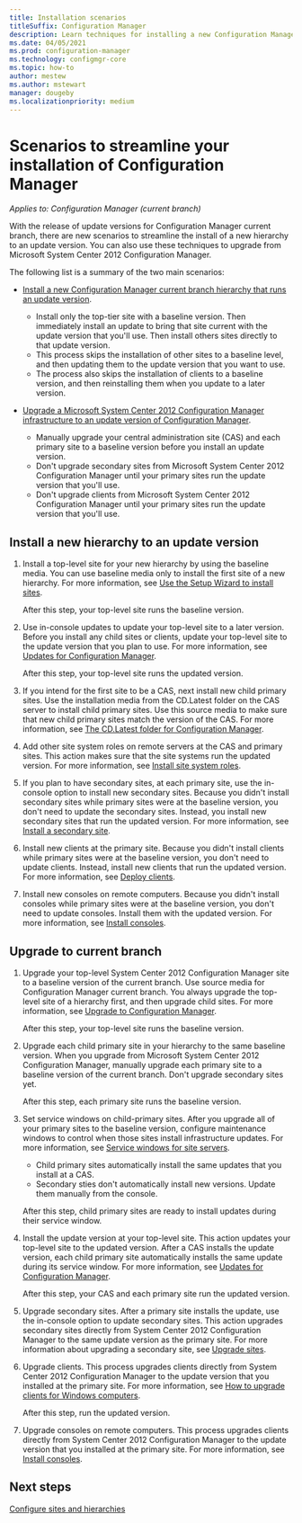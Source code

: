 ```yaml
---
title: Installation scenarios
titleSuffix: Configuration Manager
description: Learn techniques for installing a new Configuration Manager hierarchy when you update or upgrade a site.
ms.date: 04/05/2021
ms.prod: configuration-manager
ms.technology: configmgr-core
ms.topic: how-to
author: mestew
ms.author: mstewart
manager: dougeby
ms.localizationpriority: medium
---
```


# Scenarios to streamline your installation of Configuration Manager

*Applies to: Configuration Manager (current branch)*

With the release of update versions for Configuration Manager current branch, there are new scenarios to streamline the install of a new hierarchy to an update version. You can also use these techniques to upgrade from Microsoft System Center 2012 Configuration Manager.

The following list is a summary of the two main scenarios:

- [Install a new Configuration Manager current branch hierarchy that runs an update version](#install-a-new-hierarchy-to-an-update-version).

  - Install only the top-tier site with a baseline version. Then immediately install an update to bring that site current with the update version that you'll use. Then install others sites directly to that update version.
  - This process skips the installation of other sites to a baseline level, and then updating them to the update version that you want to use.
  - The process also skips the installation of clients to a baseline version, and then reinstalling them when you update to a later version.

- [Upgrade a Microsoft System Center 2012 Configuration Manager infrastructure to an update version of Configuration Manager](#upgrade-to-current-branch).

  - Manually upgrade your central administration site (CAS) and each primary site to a baseline version before you install an update version.
  - Don't upgrade secondary sites from Microsoft System Center 2012 Configuration Manager until your primary sites run the update version that you'll use.
  - Don't upgrade clients from Microsoft System Center 2012 Configuration Manager until your primary sites run the update version that you'll use.

## Install a new hierarchy to an update version

1. Install a top-level site for your new hierarchy by using the baseline media. You can use baseline media only to install the first site of a new hierarchy. For more information, see [Use the Setup Wizard to install sites](use-the-setup-wizard-to-install-sites.md).

    After this step, your top-level site runs the baseline version.

1. Use in-console updates to update your top-level site to a later version. Before you install any child sites or clients, update your top-level site to the update version that you plan to use. For more information, see [Updates for Configuration Manager](../../manage/updates.md).

    After this step, your top-level site runs the updated version.

1. If you intend for the first site to be a CAS, next install new child primary sites. Use the installation media from the CD.Latest folder on the CAS server to install child primary sites. Use this source media to make sure that new child primary sites match the version of the CAS. For more information, see [The CD.Latest folder for Configuration Manager](../../manage/the-cd.latest-folder.md).

1. Add other site system roles on remote servers at the CAS and primary sites. This action makes sure that the site systems run the updated version. For more information, see [Install site system roles](../configure/install-site-system-roles.md).

1. If you plan to have secondary sites, at each primary site, use the in-console option to install new secondary sites. Because you didn't install secondary sites while primary sites were at the baseline version, you don't need to update the secondary sites. Instead, you install new secondary sites that run the updated version. For more information, see [Install a secondary site](setup-wizard-secondary.md).

1. Install new clients at the primary site. Because you didn't install clients while primary sites were at the baseline version, you don't need to update clients. Instead, install new clients that run the updated version. For more information, see [Deploy clients](../../../clients/deploy/deploy-clients-to-windows-computers.md).

1. Install new consoles on remote computers. Because you didn't install consoles while primary sites were at the baseline version, you don't need to update consoles. Install them with the updated version. For more information, see [Install consoles](install-consoles.md).

## Upgrade to current branch

1. Upgrade your top-level System Center 2012 Configuration Manager site to a baseline version of the current branch. Use source media for Configuration Manager current branch. You always upgrade the top-level site of a hierarchy first, and then upgrade child sites. For more information, see [Upgrade to Configuration Manager](upgrade-to-configuration-manager.md).

    After this step, your top-level site runs the baseline version.

1. Upgrade each child primary site in your hierarchy to the same baseline version. When you upgrade from Microsoft System Center 2012 Configuration Manager, manually upgrade each primary site to a baseline version of the current branch. Don't upgrade secondary sites yet.

    After this step, each primary site runs the baseline version.

1. Set service windows on child-primary sites. After you upgrade all of your primary sites to the baseline version, configure maintenance windows to control when those sites install infrastructure updates. For more information, see [Service windows for site servers](../../manage/service-windows.md).

    - Child primary sites automatically install the same updates that you install at a CAS.
    - Secondary sties don't automatically install new versions. Update them manually from the console.

    After this step, child primary sites are ready to install updates during their service window.

1. Install the update version at your top-level site. This action updates your top-level site to the updated version. After a CAS installs the update version, each child primary site automatically installs the same update during its service window. For more information, see [Updates for Configuration Manager](../../manage/updates.md).

    After this step, your CAS and each primary site run the updated version.

1. Upgrade secondary sites. After a primary site installs the update, use the in-console option to update secondary sites. This action upgrades secondary sites directly from System Center 2012 Configuration Manager to the same update version as the primary site. For more information about upgrading a secondary site, see [Upgrade sites](upgrade-to-configuration-manager.md#upgrade-sites).

1. Upgrade clients. This process upgrades clients directly from System Center 2012 Configuration Manager to the update version that you installed at the primary site. For more information, see [How to upgrade clients for Windows computers](../../../clients/manage/upgrade/upgrade-clients-for-windows-computers.md).

    After this step, run the updated version.

1. Upgrade consoles on remote computers. This process upgrades clients directly from System Center 2012 Configuration Manager to the update version that you installed at the primary site. For more information, see [Install consoles](install-consoles.md).

## Next steps

[Configure sites and hierarchies](../configure/configure-sites-and-hierarchies.md)
